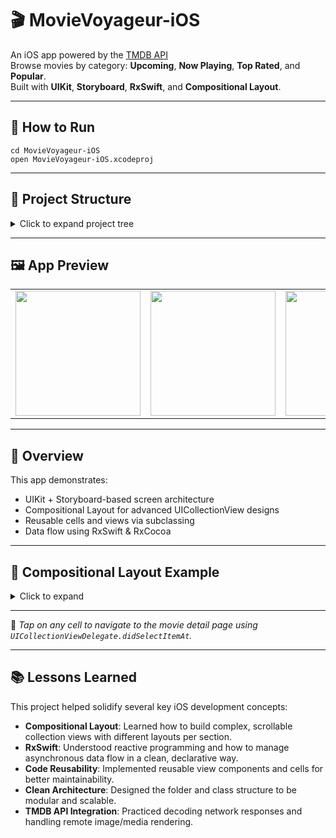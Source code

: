 
# 🎬 MovieVoyageur-iOS

An iOS app powered by the [TMDB API](https://developers.themoviedb.org/3)  
Browse movies by category: **Upcoming**, **Now Playing**, **Top Rated**, and **Popular**.  
Built with **UIKit**, **Storyboard**, **RxSwift**, and **Compositional Layout**.

---

## 🚀 How to Run

```
cd MovieVoyageur-iOS
open MovieVoyageur-iOS.xcodeproj
```

---

## 📁 Project Structure

<details>
<summary>Click to expand project tree</summary>

```
📦 MovieVoyageur-iOS
├── Model/
│   ├── MovieResponse.swift
│   ├── MovieResult.swift
│   ├── MovieDetail.swift
│   └── MovieIdData.swift
│
├── API/
│   └── MovieAPI.swift
│
├── View/
│   ├── Common/
│   │   ├── Main.storyboard
│   │   └── MovieCell.swift
│   ├── Home/
│   │   ├── BannerCell.swift
│   │   ├── SectionHeaderView.swift
│   │   └── MovieListHeaderView.swift
│   ├── Search/
│   │   ├── SearchCell.swift
│   │   ├── RecentSearchCell.swift
│   │   └── SearchHeaderView.swift
│   ├── Genre/
│   │   └── GenreCell.swift
│   └── Like/
│       └── LikeCell.swift
│
├── Controller/
│   ├── Common/
│   │   ├── MainTabbarVC.swift
│   │   ├── MovieDetailVC.swift
│   │   ├── AppDelegate.swift
│   │   └── SceneDelegate.swift
│   ├── Home/
│   │   ├── HomeVC.swift
│   │   └── HomeListVC.swift
│   ├── Search/
│   │   └── SearchVC.swift
│   ├── Genre/
│   │   └── GenreVC.swift
│   └── Like/
│       └── LikeListVC.swift
│
└── Extension/
    ├── APIKey.swift
    ├── Nibbed.swift
    ├── ReuseIdentifiable.swift
    └── UIImage+Extension.swift
```

</details>

---

## 🖼 App Preview

<table>
<tr>
<td><img src="https://user-images.githubusercontent.com/111719007/223450741-f5ec1dc1-37c2-4c51-829b-17f680e35e6e.gif" width="200"/></td>
<td><img src="https://user-images.githubusercontent.com/111719007/223464706-38b197dd-b44b-4020-a01d-8c785960ed99.gif" width="200"/></td>
<td><img src="https://user-images.githubusercontent.com/111719007/223459629-667ac295-0130-4b0f-845d-91d2dcb1e902.gif" width="200"/></td>
<td><img src="https://user-images.githubusercontent.com/111719007/223459638-60844406-0679-4954-951b-4517016ce132.gif" width="200"/></td>
</tr>
</table>

---

## 🧭 Overview

This app demonstrates:

- UIKit + Storyboard-based screen architecture
- Compositional Layout for advanced UICollectionView designs
- Reusable cells and views via subclassing
- Data flow using RxSwift & RxCocoa

---

## 🧱 Compositional Layout Example

<details>
<summary>Click to expand</summary>

### 📌 Item

```
let itemSize = NSCollectionLayoutSize(widthDimension: .fractionalWidth(1.0),
                                      heightDimension: .fractionalHeight(1.0))
let item = NSCollectionLayoutItem(layoutSize: itemSize)
item.contentInsets = NSDirectionalEdgeInsets(top: 5, leading: 5, bottom: 5, trailing: 5)
```

### 📌 Group

```
let groupSize = NSCollectionLayoutSize(widthDimension: .fractionalWidth(0.7),
                                       heightDimension: .fractionalWidth(1.0))
let group = NSCollectionLayoutGroup.horizontal(layoutSize: groupSize, subitems: [item])
```

### 📌 Section

```
let section = NSCollectionLayoutSection(group: group)
section.contentInsets = NSDirectionalEdgeInsets(top: 5, leading: 0, bottom: 10, trailing: 0)
section.orthogonalScrollingBehavior = .continuous
```

### 📌 Full Layout Setup

```
let layout = UICollectionViewCompositionalLayout { (sectionIndex, _) in
    if sectionIndex == 0 {
        return section // Custom layout for section 0
    } else {
        return section // Shared layout
    }
}
```

</details>

---

📌 *Tap on any cell to navigate to the movie detail page using `UICollectionViewDelegate.didSelectItemAt`.*

---

## 📚 Lessons Learned

This project helped solidify several key iOS development concepts:

- **Compositional Layout**: Learned how to build complex, scrollable collection views with different layouts per section.
- **RxSwift**: Understood reactive programming and how to manage asynchronous data flow in a clean, declarative way.
- **Code Reusability**: Implemented reusable view components and cells for better maintainability.
- **Clean Architecture**: Designed the folder and class structure to be modular and scalable.
- **TMDB API Integration**: Practiced decoding network responses and handling remote image/media rendering.

